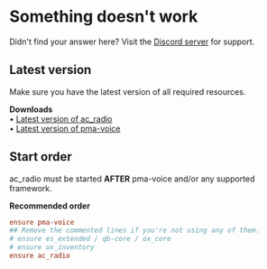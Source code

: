 # Something doesn't work
Didn't find your answer here? Visit the [Discord server](https://discord.gg/2ZezMw2xvR) for support.

## Latest version
Make sure you have the latest version of all required resources.

**Downloads**  
• [Latest version of ac_radio](https://github.com/antond15/ac_radio/releases/latest)  
• [Latest version of pma-voice](https://github.com/AvarianKnight/pma-voice/releases/latest)

## Start order
ac_radio must be started **AFTER** pma-voice and/or any supported framework.

**Recommended order**
```cfg
ensure pma-voice
## Remove the commented lines if you're not using any of them.
# ensure es_extended / qb-core / ox_core
# ensure ox_inventory
ensure ac_radio
```
